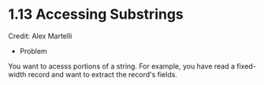 # 1.13 Accessing Substrings

Credit: Alex Martelli

* Problem

You want to acesss portions of a string. For example, you have read a fixed-width record and want to extract the record's fields.
